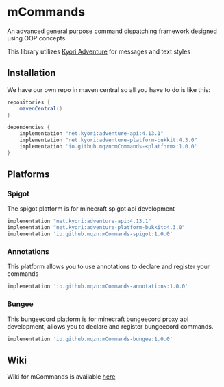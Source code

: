 # mCommands

An advanced general purpose command dispatching framework
designed using OOP concepts.

This library utilizes [Kyori Adventure](https://github.com/KyoriPowered/adventure) for
messages and text styles

## Installation

We have our own repo in maven central
so all you have to do is like this:

```gradle 
repositories {
    mavenCentral()
}

dependencies {
    implementation "net.kyori:adventure-api:4.13.1"
    implementation "net.kyori:adventure-platform-bukkit:4.3.0"
    implementation 'io.github.mqzn:mCommands-<platform>:1.0.0'
}
```

## Platforms

### Spigot

The spigot platform is for minecraft spigot api development

```gradle
implementation "net.kyori:adventure-api:4.13.1"
implementation "net.kyori:adventure-platform-bukkit:4.3.0"
implementation 'io.github.mqzn:mCommands-spigot:1.0.0'
```

### Annotations

This platform allows you to use annotations to declare and register your commands

```gradle
implementation 'io.github.mqzn:mCommands-annotations:1.0.0'
```

### Bungee

This bungeecord platform is for minecraft bungeecord proxy api development, allows you
to declare and register bungeecord commands.

```gradle
implementation 'io.github.mqzn:mCommands-bungee:1.0.0'
```

## Wiki

Wiki for mCommands is available [here](https://github.com/Mqzn/mCommands/wiki)
